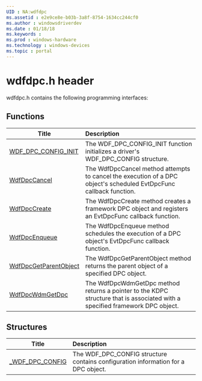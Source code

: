 ```yaml
---
UID : NA:wdfdpc
ms.assetid : e2e9ce8e-b03b-3a8f-8754-1634cc244cf0
ms.author : windowsdriverdev
ms.date : 01/18/18
ms.keywords : 
ms.prod : windows-hardware
ms.technology : windows-devices
ms.topic : portal
---
```


# wdfdpc.h header



wdfdpc.h contains the following programming interfaces:





## Functions
| Title | Description |
| ---- |:---- |
| [WDF_DPC_CONFIG_INIT](nf-wdfdpc-wdf_dpc_config_init.md) | The WDF_DPC_CONFIG_INIT function initializes a driver's WDF_DPC_CONFIG structure. |
| [WdfDpcCancel](nf-wdfdpc-wdfdpccancel.md) | The WdfDpcCancel method attempts to cancel the execution of a DPC object's scheduled EvtDpcFunc callback function. |
| [WdfDpcCreate](nf-wdfdpc-wdfdpccreate.md) | The WdfDpcCreate method creates a framework DPC object and registers an EvtDpcFunc callback function. |
| [WdfDpcEnqueue](nf-wdfdpc-wdfdpcenqueue.md) | The WdfDpcEnqueue method schedules the execution of a DPC object's EvtDpcFunc callback function. |
| [WdfDpcGetParentObject](nf-wdfdpc-wdfdpcgetparentobject.md) | The WdfDpcGetParentObject method returns the parent object of a specified DPC object. |
| [WdfDpcWdmGetDpc](nf-wdfdpc-wdfdpcwdmgetdpc.md) | The WdfDpcWdmGetDpc method returns a pointer to the KDPC structure that is associated with a specified framework DPC object. |



## Structures
| Title | Description |
| ---- |:---- |
| [_WDF_DPC_CONFIG](ns-wdfdpc-_wdf_dpc_config.md) | The WDF_DPC_CONFIG structure contains configuration information for a DPC object. |